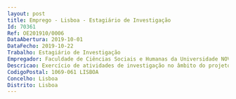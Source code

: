 ```yaml
--- 
layout: post
title: Emprego - Lisboa - Estagiário de Investigação
Id: 70361
Ref: OE201910/0006
DataAbertura: 2019-10-01
DataFecho: 2019-10-22
Trabalho: Estagiário de Investigação
Empregador: Faculdade de Ciências Sociais e Humanas da Universidade NOVA de Lisboa - NOVA School of Social Scien
Descricao: Exercício de atividades de investigação no âmbito do projeto de investigação, Dialogue and Argumentation for cultural Literacy Learning in Schools (DIALLS) financiado por fundos europeus (Comissão Europeia) no programa Horizon 2020   Research and Innovation Framework Programme (cal  H2020 SC6 CULT COOP 2017).
CodigoPostal: 1069-061 LISBOA
Concelho: Lisboa
Distrito: Lisboa
--- 
```

